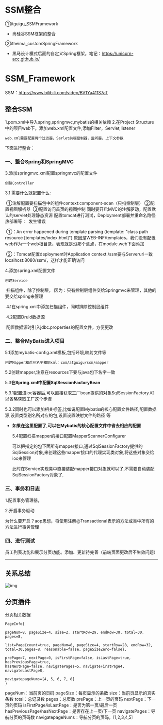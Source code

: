 # SSM整合

①itguigu_SSMFramework

- 尚硅谷SSM框架的整合

②itheima_customSpringFramework

- 黑马设计模式后面的自定义Spring框架，笔记：https://unicorn-acc.github.io/



# SSM_Framework

SSM：https://www.bilibili.com/video/BV1Ya411S7aT

## 整合SSM

1.pom.xml中导入spring,springmvc,mybatis的相关依赖
2.在Project Structure中的项目web下，添加web.xml配置文件,添加Filter，Servlet,listener

```
web.xml需要配置两个过滤器，Serlet前端控制器，监听器，上下文参数
```

下面进行整合：

### 一、整合Spring和SpringMVC

3.添加springmvc.xml配置springmvc的配置文件

```
创建Controller
```

3.1 需要什么就配置什么:

​	①注解配置要扫描包中的组件context:component-scan（只扫控制层）
​	②配置视图解析器
​	③配置访问首页的视图控制 同时要开启MVC的注解驱动，配置默认的servlet处理静态资源
​	配置tomcat进行测试，Deployment部署并重命名路径热部署等：
​	发生错误

​	①：An error happened during template parsing (template: "class path resource [templates/index.html]")
原因是WEB-INF/templates，我们没有配置web作为一个web根目录，表现就是没那个蓝点，在module.web下面添加

​	②：Tomcat配置deployment时Application context /ssm要与Serverurl一致localhost:8080/ssm/，这样才能正确访问



4.添加spring.xml配置文件

```
创建Service
```

​	扫描组件，除了控制层， 因为：只有控制层组件交给Springmvc来管理，其他的要交给spring来管理

​	4.1在spring.xml中添加扫描组件，同时排除控制层组件

​	4.2配置Druid数据源

​	配置数据源时引入jdbc.properties的配置文件，方便更改

### 二、整合MyBatis进入项目

5.1添加mybatis-config.xml模板,包括环境,映射文件等

```
创建Mapper和对应名字相同xml：com/atguigu/ssm/mapper
```

5.2创建mapper,注意在resources下要与java包下名字一致

5.3**在Spring.xml中配置SqlSessionFactoryBean**

​	5.3.1配置进ioc容器后,可以直接获取工厂bean提供的对象SqlSessionFactory.可以省略获取工厂这个步骤

​	5.3.2同时也可以添加相关标签,比如说配置Mybatis的核心配置文件路径,配置数据源,设置类型别名所对应的包,设置设置映射文件的路径 等

- **如果在这里配置了,可以在Mybatis的核心配置文件中省去相应的配置**

  5.4配置扫描mapper的接口配置MapperScannerConfigurer

  可以把指定的包下面所有mapper接口,通过SqlSessionFactory提供的SqlSession对象,来创建这些mapper接口的代理实现类对象,将这些对象交给ioc来管理

  此时在Service实现类中直接装配mapper接口对象就可以了,不需要自动装配SqlSessionFactory对象了,

### 三、事务和日志

1.配置事务管理器，

2.开启事务驱动

​	为什么要开启？aop思想，将使用注解@Transactional表示的方法或类中所有的方法进行事务管理



### 四、进行测试

员工列表功能和展示分页功能。添加、更新待完善（前端页面更改后不生效问题）

---

## 关系总结

![img](https://secure2.wostatic.cn/static/fEEqaFHTuNT29q6i5BmXGa/image.png?auth_key=1666021034-gT8GbmnRZ7G7WRuneseyhq-0-707d703b9fba5ccf75ff05c321f4b133&image_process=resize,w_1281.25)





## 分页插件

分页相关数据

```
PageInfo{

pageNum=8, pageSize=4, size=2, startRow=29, endRow=30, total=30, pages=8,

list=Page{count=true, pageNum=8, pageSize=4, startRow=28, endRow=32, total=30,pages=8, reasonable=false, pageSizeZero=false},

prePage=7, nextPage=0, isFirstPage=false, isLastPage=true, hasPreviousPage=true,
hasNextPage=false, navigatePages=5, navigateFirstPage4, navigateLastPage8,

navigatepageNums=[4, 5, 6, 7, 8]
}

```

pageNum：当前页的页码
pageSize：每页显示的条数
size：当前页显示的真实条数
total：总记录数
pages：总页数
prePage：上一页的页码
nextPage：下一页的页码
isFirstPage/isLastPage：是否为第一页/最后一页
hasPreviousPage/hasNextPage：是否存在上一页/下一页
navigatePages：导航分页的页码数
navigatepageNums：导航分页的页码，[1,2,3,4,5]